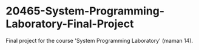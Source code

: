 # 20465-System-Programming-Laboratory-Final-Project
Final project for the course 'System Programming Laboratory' (maman 14).

